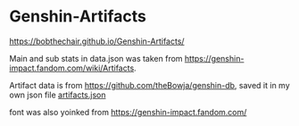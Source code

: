 # Genshin-Artifacts
https://bobthechair.github.io/Genshin-Artifacts/


Main and sub stats in data.json was taken from https://genshin-impact.fandom.com/wiki/Artifacts.

Artifact data is from https://github.com/theBowja/genshin-db, 
saved it in my own json file <a href="https://github.com/BobTheChair/Genshin-Artifacts/blob/master/artifacts.json">artifacts.json</a>

font was also yoinked from https://genshin-impact.fandom.com/